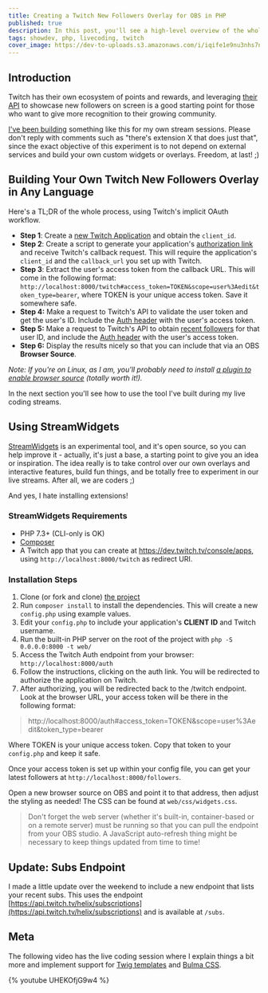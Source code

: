 ```yaml
---
title: Creating a Twitch New Followers Overlay for OBS in PHP
published: true
description: In this post, you'll see a high-level overview of the whole process to create something such as this, and how to use the tool I've been working on as a base / starting point for your stream customizations using the Twitch API.
tags: showdev, php, livecoding, twitch
cover_image: https://dev-to-uploads.s3.amazonaws.com/i/iqife1e9nu3nhs7n6wdi.jpg
---
```


## Introduction

Twitch has their own ecosystem of points and rewards, and leveraging [their API](https://dev.twitch.tv/) to showcase new followers on screen is a good starting point for those who want to give more recognition to their growing community.

[I've been building](https://twitch.tv/erikaheidi) something like this for my own stream sessions. Please don't reply with comments such as "there's extension X that does just that", since the exact objective of this experiment is to not depend on external services and build your own custom widgets or overlays. Freedom, at last! ;)

## Building Your Own Twitch New Followers Overlay in Any Language

Here's a TL;DR of the whole process, using Twitch's implicit OAuth workflow.

- **Step 1**: Create a [new Twitch Application](https://dev.twitch.tv/console/apps) and obtain the `client_id`.
- **Step 2**: Create a script to generate your application's [authorization link](https://dev.twitch.tv/docs/authentication/getting-tokens-oauth#oauth-implicit-code-flow) and receive Twitch's callback request. This will require the application's `client_id` and the `callback_url` you set up with Twitch.
- **Step 3**: Extract the user's access token from the callback URL. This will come in the following format: `http://localhost:8000/twitch#access_token=TOKEN&scope=user%3Aedit&token_type=bearer`, where TOKEN is your unique access token. Save it somewhere safe.
- **Step 4:** Make a request to Twitch's API to validate the user token and get the user's ID. Include the [Auth header](https://dev.twitch.tv/docs/authentication/#sending-user-access-and-app-access-tokens) with the user's access token.
- **Step 5:** Make a request to Twitch's API to obtain [recent followers](https://dev.twitch.tv/docs/api/reference#get-users-follows) for that user ID, and include the [Auth header](https://dev.twitch.tv/docs/authentication/#sending-user-access-and-app-access-tokens) with the user's access token.
- **Step 6:** Display the results nicely so that you can include that via an OBS **Browser Source**. 

_Note: If you're on Linux, as I am, you'll probably need to install [a plugin to enable browser source](https://github.com/bazukas/obs-linuxbrowser) (totally worth it!)._

In the next section you'll see how to use the tool I've built during my live coding streams.

## Using StreamWidgets

[StreamWidgets](https://github.com/erikaheidi/streamwidgets) is an experimental tool, and it's open source, so you can help improve it - actually, it's just a base, a starting point to give you an idea or inspiration. The idea really is to take control over our own overlays and interactive features, build fun things, and be totally free to experiment in our live streams. After all, we are coders ;)

And yes, I hate installing extensions!

### StreamWidgets Requirements

- PHP 7.3+ (CLI-only is OK)
- [Composer](https://getcomposer.org)
- A Twitch app that you can create at https://dev.twitch.tv/console/apps, using `http://localhost:8000/twitch` as redirect URI.

### Installation Steps

1. Clone (or fork and clone) [the project](https://github.com/erikaheidi/streamwidgets)
2. Run `composer install` to install the dependencies. This will create a new `config.php` using example values.
3. Edit your `config.php` to include your application's **CLIENT ID** and Twitch username.
4. Run the built-in PHP server on the root of the project with `php -S 0.0.0.0:8000 -t web/`
5. Access the Twitch Auth endpoint from your browser: `http://localhost:8000/auth`
6. Follow the instructions, clicking on the auth link. You will be redirected to authorize the application on Twitch.
7. After authorizing, you will be redirected back to the /twitch endpoint. Look at the browser URL, your access token will be there in the following format:

>http://localhost:8000/auth#access_token=TOKEN&scope=user%3Aedit&token_type=bearer

Where TOKEN is your unique access token. Copy that token to your `config.php` and keep it safe.

Once your access token is set up within your config file, you can get your latest followers at `http://localhost:8000/followers`. 

Open a new browser source on OBS and point it to that address, then adjust the styling as needed! The CSS can be found at `web/css/widgets.css`.

>Don't forget the web server (whether it's built-in, container-based or on a remote server) must be running so that you can pull the endpoint from your OBS studio. A JavaScript auto-refresh thing might be necessary to keep things updated from time to time!

## Update: Subs Endpoint

I made a little update over the weekend to include a new endpoint that lists your recent subs. This uses the endpoint [https://api.twitch.tv/helix/subscriptions](https://api.twitch.tv/helix/subscriptions) and is available at `/subs`.

## Meta

The following video has the live coding session where I explain things a bit more and implement support for [Twig templates](https://twig.symfony.com/) and [Bulma CSS](https://bulma.io/).

{% youtube UHEKOfjG9w4 %}